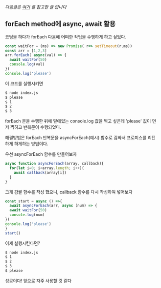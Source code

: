

### 

_다음글은  [여기](<https://codeburst.io/javascript-async-await-with-foreach-b6ba62bbf404>) 를 참고한 글 입니다_

## forEach method에 async, await 활용

코딩을 하다가 forEach 다음에 어떠한 작업을 수행하게 하고 싶었다. 

```js
const waitFor = (ms) => new Promise( r=> setTimeout(r,ms))
const arr = [1,2,3]
arr.forEach( async(val) => {
  await waitFor(50)
  console.log(val)
})
console.log('please')
```

이 코드를 실행시키면

```bash
$ node index.js
$ please
$ 1
$ 2
$ 3
```

forEach 문을 수행한 뒤에 밑에있는 console.log 값을 찍고 싶은데 'please' 값이 먼저 찍히고 반복문이 수행되었다.

해결방법은 forEach 반복문을 asyncForEach(예시) 함수로 감싸서 프로미스를 리턴하게 하게하는 방법이다.

우선 asyncForEach 함수를 만들어보자 

```js
async function asyncForEach(array, callback){
  for(let i=0; i<array.length; i++){
    await callback(array[i])
  }
} 
```

크게 감쌀 함수를 작성 했으니, callback 함수를 다시 작성하여 넣어보자

```js
const start = async () =>{
  await asyncForEach(arr, async (num) => {
  await waitFor(50)
  console.log(num)
})
console.log('please')
}
start()
```

이제 실행시킨다면?

```bash
$ node index.js
$ 1
$ 2
$ 3
$ please
```

성공이다! 앞으로 자주 사용할 것 같다

